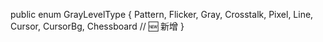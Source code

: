 public enum GrayLevelType
{
    Pattern,
    Flicker,
    Gray,
    Crosstalk,
    Pixel,
    Line,
    Cursor,
    CursorBg,
    Chessboard   // 🆕 新增
}